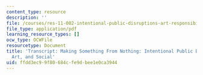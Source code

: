 ```yaml
---
content_type: resource
description: ''
file: /courses/res-11-002-intentional-public-disruptions-art-responsibility-and-pedagogy-fall-2017/ffdd3ec99f80684cfe9dbee1e0ca3944_MITRES11-002F17_Video_02_300k.pdf
file_type: application/pdf
learning_resource_types: []
ocw_type: OCWFile
resourcetype: Document
title: 'Transcript: Making Something From Nothing: Intentional Public Disruptions,
  Art, and Social'
uid: ffdd3ec9-9f80-684c-fe9d-bee1e0ca3944
---
```

